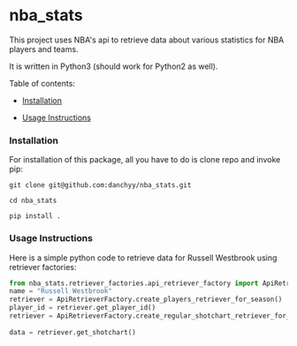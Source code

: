 # nba_stats

This project uses NBA's api to retrieve data about various statistics for NBA players and teams.

It is written in Python3 (should work for Python2 as well). 

Table of contents:

* [Installation](#installation)

* [Usage Instructions](#usage-instructions)

### Installation 

For installation of this package, all you have to do is clone repo
and invoke pip:

`git clone git@github.com:danchyy/nba_stats.git`

`cd nba_stats`

`pip install .`

### Usage Instructions

Here is a simple python code to retrieve data for Russell Westbrook using retriever factories:

```python
from nba_stats.retriever_factories.api_retriever_factory import ApiRetrieverFactory
name = "Russell Westbrook"
retriever = ApiRetrieverFactory.create_players_retriever_for_season()
player_id = retriever.get_player_id()
retriever = ApiRetrieverFactory.create_regular_shotchart_retriever_for_player(player_id=player_id,
                                                                              season="2017-18")
data = retriever.get_shotchart()
```